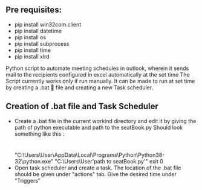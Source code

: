 ## Pre requisites:
-   pip install win32com.client
-   pip install datetime
-   pip install os
-   pip install subprocess
-   pip install time
-   pip install xlrd

Python script to automate meeting schedules in outlook, wherein it sends mail to the recipients configured in excel automatically at the set time
The Script currently works only if run manually. It can be made to run at set time by creating a .bat 🦇 file and creating a new Task scheduler.

## Creation of .bat file and Task Scheduler
- Create a .bat file in the current workind directory and edit it by giving the path of python executable and path to the seatBook.py 
    Should look something like this :
    #
    "C:\Users\User\AppData\Local\Programs\Python\Python38-32\python.exe" "C:\Users\User\'path to seatBook.py'"
    exit 0
- Open task scheduler and create a task. The location of the .bat file should be given under "actions" tab. Give the desired time under "Triggers"